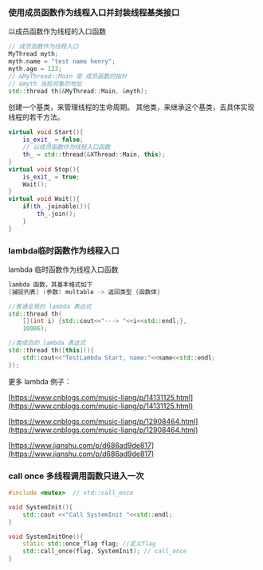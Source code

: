 ### 使用成员函数作为线程入口并封装线程基类接口


以成员函数作为线程的入口函数
```cpp
// 成员函数作为线程入口
MyThread myth;
myth.name = "test name henry";
myth.age = 123;
// &MyThread::Main 是 成员函数的指针
// &myth 当前对象的地址
std::thread th(&MyThread::Main, &myth);
```


创建一个基类，来管理线程的生命周期。
其他类，来继承这个基类，去具体实现线程的若干方法。
```cpp
virtual void Start(){
    is_exit_ = false;
    // 以成员函数作为线程入口函数
    th_ = std::thread(&XThread::Main, this);
}
virtual void Stop(){
    is_exit_ = true;
    Wait();
}
virtual void Wait(){
    if(th_.joinable()){
        th_.join();
    }
}
```



### lambda临时函数作为线程入口

lambda 临时函数作为线程入口函数
```cpp
lambda 函数，其基本格式如下
[捕捉列表] (参数) multable -> 返回类型 {函数体}
```
```cpp
//普通全局的 lambda 表达式
std::thread th(
    [](int i) {std::cout<<"---> "<<i<<std::endl;},
    10086);

//类成员的 lambda 表达式
std::thread th([this](){
    std::cout<<"TestLambda Start, name:"<<name<<std::endl;
});    
```


更多 lambda 例子：

[https://www.cnblogs.com/music-liang/p/14131125.html](https://www.cnblogs.com/music-liang/p/14131125.html)

[https://www.cnblogs.com/music-liang/p/12908464.html](https://www.cnblogs.com/music-liang/p/12908464.html)

[https://www.jianshu.com/p/d686ad9de817](https://www.jianshu.com/p/d686ad9de817)


### call once 多线程调用函数只进入一次


```cpp
#include <mutex>  // std::call_once

void SystemInit(){
    std::cout <<"Call SystemInit "<<std::endl;
}

void SystemInitOne(){
    static std::once_flag flag; //定义flag 
    std::call_once(flag, SystemInit); // call_once    
}
```



